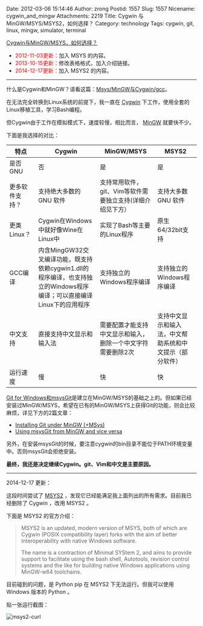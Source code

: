 Date: 2012-03-06 15:14:46
Author: zrong
Postid: 1557
Slug: 1557
Nicename: cygwin_and_mingw
Attachments: 2219
Title: Cygwin 与 MinGW/MSYS/MSYS2，如何选择？
Category: technology
Tags: cygwin, git, linux, mingw, simulator, terminal

[Cygwin与MinGW/MSYS，如何选择？](http://zengrong.net/post/1557.htm)

- <span style="color:red;">2012-11-03更新：</span>加入 MSYS 的内容。
- <span style="color:red;">2013-10-15更新：</span>修改表格格式，加入介绍链接。
- <span style="color:red;">2014-12-17更新：</span>加入 MSYS2 的内容。

----

什么是Cygwin和MinGW？请看这篇：[Msys/MinGW与Cygwin/gcc][1]。

在无法完全转换到Linux系统的前提下，我一直在 [Cygwin][2] 下工作，使用全套的Linux移植工具，学习Bash编程。

但Cygwin由于工作在模拟模式下，速度较慢，相比而言， [MinGW][3] 就要快不少。

下面是我选择的对比：<!--more-->

|特点|Cygwin|MinGW/MSYS|MSYS2|
|----|----|----|----|
|是否GNU|否|是|是|
|更多软件支持？|支持绝大多数的 GNU 软件|支持常用软件，git、Vim等软件需要独立支持(详细介绍见下方）|支持大多数 GNU 软件|
|更类Linux？|Cygwin在Windows中就好像Wine在Linux中|实现了Bash等主要的Linux程序|原生64/32bit支持|
|GCC编译|内含MingGW32交叉编译功能，既支持依赖cygwin1.dll的程序编译，也支持独立的Windows程序编译；可以直接编译Linux下的应用程序|支持独立的Windows程序编译|支持独立的Windows程序编译|
|中文支持|直接支持中文显示和输入法|需要配置才能支持中文显示和输入，删除一个中文字符需要删除2次|支持中文显示和输入法，中文帮助系统和中文提示（部分软件）|
|运行速度|慢|快|快|

[Git for Windows和msysGit](http://msysgit.github.com/)是建立在MinGW/MSYS的基础之上的。但如果已经安装过MinGW/MSYS，希望在已有的MinGW/MSYS上获得Git的功能，则会比较麻烦，详见下方的2篇文章：

* [Installing Git under MinGW (+MSys)][4]
* [Using msysGit from MinGW and vice versa][5]

另外，在安装msysGit的时候，要注意cygwin的bin目录不能位于PATH环境变量中。否则msysGit会拒绝安装。

**最终，我还是决定继续Cygwin。git、Vim和中文是主要原因。**

----

2014-12-17 更新：

这段时间尝试了 [MSYS2][6] ，发现它已经能满足我上面列出的所有需求。目前我已经删除了 Cygwin ，改用 MSYS2 。

下面是 MSYS2 的官方介绍：

>MSYS2 is an updated, modern version of MSYS, both of which are Cygwin (POSIX compatibility layer) forks with the aim of better interoperability with native Windows software.
>
>The name is a contraction of Minimal SYStem 2, and aims to provide support to facilitate using the bash shell, Autotools, revision control systems and the like for building native Windows applications using MinGW-w64 toolchains.

目前碰到的问题，是 Python pip 在 MSYS2 下无法运行。但我可以使用 Windows 版本的 Python 。

贴一张运行截图：

![msys2-curl][51]

[1]: http://zengrong.net/post/1723.htm
[2]: http://www.cygwin.com/
[3]: http://www.mingw.org/
[4]: http://stackoverflow.com/questions/5885393/using-msysgit-from-mingw-and-vice-versa
[5]: http://groups.google.com/group/msysgit/browse_thread/thread/dbe50a1755c6000d?tvc=2&pli=1
[6]: http://sourceforge.net/projects/msys2/
[51]: http://zengrong.net/wp-content/uploads/2014/12/msys2-curl.png
